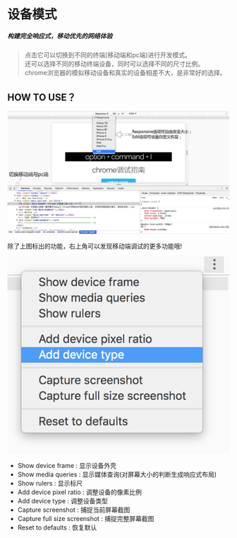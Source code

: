 # 设备模式

##### 构建完全响应式，移动优先的网络体验  

> 点击它可以切换到不同的终端(移动端和pc端)进行开发模式。    
> 还可以选择不同的移动终端设备，同时可以选择不同的尺寸比例。  
> chrome浏览器的模拟移动设备和真实的设备相差不大，是非常好的选择。    

## HOW TO USE？
![image](../image/device1_2.png)  

除了上图标出的功能，右上角可以发现移动端调试的更多功能哦!  
  
![image](../image/device2.png)

- Show device frame : 显示设备外壳
- Show media queries : 显示媒体查询(对屏幕大小的判断生成响应式布局)
- Show rulers : 显示标尺
- Add device pixel ratio : 调整设备的像素比例
- Add device type : 调整设备类型
- Capture screenshot : 捕捉当前屏幕截图
- Capture full size screenshot : 捕捉完整屏幕截图
- Reset to defaults : 恢复默认